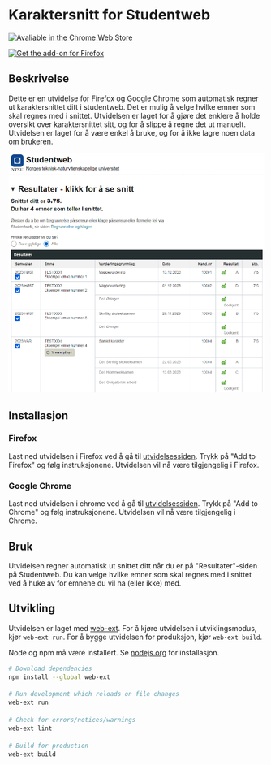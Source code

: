 # Karaktersnitt for Studentweb

[<img src="https://storage.googleapis.com/web-dev-uploads/image/WlD8wC6g8khYWPJUsQceQkhXSlv1/iNEddTyWiMfLSwFD6qGq.png" style='height: 60px; margin-right: 10px;' alt="Avaliable in the Chrome Web Store" />](https://chromewebstore.google.com/detail/karaktersnitt-for-student/cnfbclbahglengpahopaafpoffahojhd)

[<img src='https://blog.mozilla.org/addons/files/2015/11/get-the-addon.png' alt='Get the add-on for Firefox' style='height: 60px;' />](https://addons.mozilla.org/addon/karaktersnitt-for-studentweb)

## Beskrivelse

Dette er en utvidelse for Firefox og Google Chrome som automatisk regner ut karaktersnittet ditt i studentweb. Det er mulig å velge hvilke emner som skal regnes med i snittet. Utvidelsen er laget for å gjøre det enklere å holde oversikt over karaktersnittet sitt, og for å slippe å regne det ut manuelt. Utvidelsen er laget for å være enkel å bruke, og for å ikke lagre noen data om brukeren.

![Eksempel karakterer](assets/image.png)

## Installasjon

### Firefox

Last ned utvidelsen i Firefox ved å gå til [utvidelsessiden](https://addons.mozilla.org/addon/karaktersnitt-for-studentweb/). Trykk på "Add to Firefox" og følg instruksjonene. Utvidelsen vil nå være tilgjengelig i Firefox.

### Google Chrome

Last ned utvidelsen i chrome ved å gå til [utvidelsessiden](https://chromewebstore.google.com/detail/karaktersnitt-for-student/cnfbclbahglengpahopaafpoffahojhd). Trykk på "Add to Chrome" og følg instruksjonene. Utvidelsen vil nå være tilgjengelig i Chrome.

## Bruk

Utvidelsen regner automatisk ut snittet ditt når du er på "Resultater"-siden på Studentweb. Du kan velge hvilke emner som skal regnes med i snittet ved å huke av for emnene du vil ha (eller ikke) med.

## Utvikling

Utvidelsen er laget med [web-ext](https://developer.mozilla.org/en-US/docs/Mozilla/Add-ons/WebExtensions/Getting_started_with_web-ext). For å kjøre utvidelsen i utviklingsmodus, kjør `web-ext run`. For å bygge utvidelsen for produksjon, kjør `web-ext build`.

Node og npm må være installert. Se [nodejs.org](https://nodejs.org/en/download) for installasjon.

```sh
# Download dependencies
npm install --global web-ext

# Run development which reloads on file changes
web-ext run

# Check for errors/notices/warnings
web-ext lint

# Build for production
web-ext build
```
